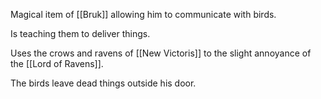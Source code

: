 Magical item of [[Bruk]] allowing him to communicate with birds.

Is teaching them to deliver things.

Uses the crows and ravens of [[New Victoris]] to the slight annoyance of the [[Lord of Ravens]].

The birds leave dead things outside his door.